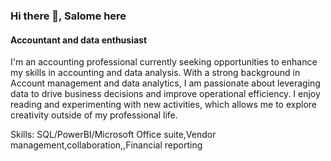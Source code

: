 ### Hi there 👋, Salome here
#### Accountant and data enthusiast 


I'm an accounting professional currently seeking opportunities to enhance my skills in accounting and data analysis. With a strong background in Account management and data analytics, I am passionate about leveraging data to drive business decisions and improve operational efficiency.
I enjoy reading and experimenting with new activities, which allows me to explore creativity outside of my professional life. 

Skills: SQL/PowerBI/Microsoft Office suite,Vendor management,collaboration,,Financial reporting

 




